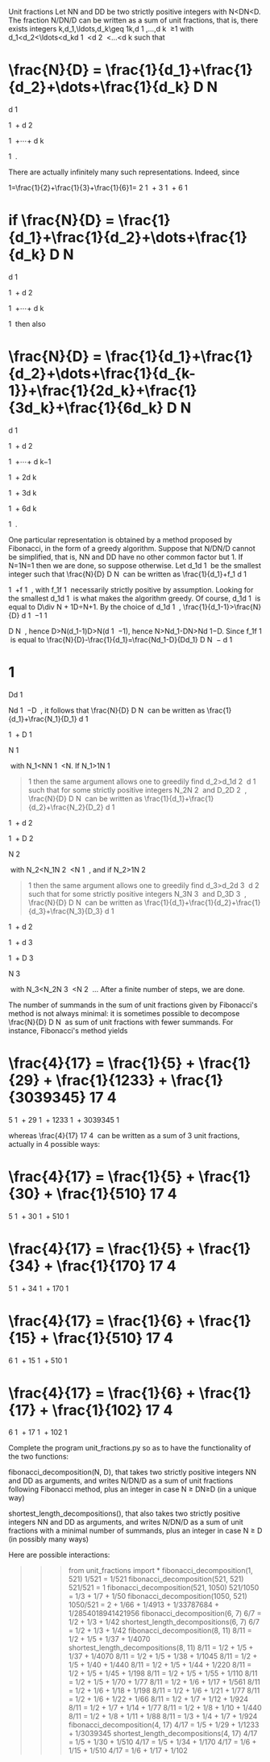 Unit fractions
Let NN and DD be two strictly positive integers with N<DN<D. The fraction N/DN/D can be written as a sum of unit fractions, that is, there exists integers k,d_1,\ldots,d_k\geq 1k,d 
1
​
 ,…,d 
k
​
 ≥1 with d_1<d_2<\ldots<d_kd 
1
​
 <d 
2
​
 <…<d 
k
​
  such that

\frac{N}{D} = \frac{1}{d_1}+\frac{1}{d_2}+\dots+\frac{1}{d_k} 
D
N
​
 = 
d 
1
​
 
1
​
 + 
d 
2
​
 
1
​
 +⋯+ 
d 
k
​
 
1
​
 .

There are actually infinitely many such representations. Indeed, since

1=\frac{1}{2}+\frac{1}{3}+\frac{1}{6}1= 
2
1
​
 + 
3
1
​
 + 
6
1
​
 

if \frac{N}{D} = \frac{1}{d_1}+\frac{1}{d_2}+\dots+\frac{1}{d_k} 
D
N
​
 = 
d 
1
​
 
1
​
 + 
d 
2
​
 
1
​
 +⋯+ 
d 
k
​
 
1
​
  then also

\frac{N}{D} = \frac{1}{d_1}+\frac{1}{d_2}+\dots+\frac{1}{d_{k-1}}+\frac{1}{2d_k}+\frac{1}{3d_k}+\frac{1}{6d_k} 
D
N
​
 = 
d 
1
​
 
1
​
 + 
d 
2
​
 
1
​
 +⋯+ 
d 
k−1
​
 
1
​
 + 
2d 
k
​
 
1
​
 + 
3d 
k
​
 
1
​
 + 
6d 
k
​
 
1
​
 .


One particular representation is obtained by a method proposed by Fibonacci, in the form of a greedy algorithm. Suppose that N/DN/D cannot be simplified, that is, NN and DD have no other common factor but 1. If N=1N=1 then we are done, so suppose otherwise. Let d_1d 
1
​
  be the smallest integer such that \frac{N}{D} 
D
N
​
  can be written as \frac{1}{d_1}+f_1 
d 
1
​
 
1
​
 +f 
1
​
 , with f_1f 
1
​
  necessarily strictly positive by assumption. Looking for the smallest d_1d 
1
​
  is what makes the algorithm greedy. Of course, d_1d 
1
​
  is equal to D\div N + 1D÷N+1. By the choice of d_1d 
1
​
 , \frac{1}{d_1-1}>\frac{N}{D} 
d 
1
​
 −1
1
​
 > 
D
N
​
 , hence D>N(d_1-1)D>N(d 
1
​
 −1), hence N>Nd_1-DN>Nd 
1
​
 −D. Since f_1f 
1
​
  is equal to \frac{N}{D}-\frac{1}{d_1}=\frac{Nd_1-D}{Dd_1} 
D
N
​
 − 
d 
1
​
 
1
​
 = 
Dd 
1
​
 
Nd 
1
​
 −D
​
 , it follows that \frac{N}{D} 
D
N
​
  can be written as \frac{1}{d_1}+\frac{N_1}{D_1} 
d 
1
​
 
1
​
 + 
D 
1
​
 
N 
1
​
 
​
  with N_1<NN 
1
​
 <N. If N_1>1N 
1
​
 >1 then the same argument allows one to greedily find d_2>d_1d 
2
​
 >d 
1
​
  such that for some strictly positive integers N_2N 
2
​
  and D_2D 
2
​
 , \frac{N}{D} 
D
N
​
  can be written as \frac{1}{d_1}+\frac{1}{d_2}+\frac{N_2}{D_2} 
d 
1
​
 
1
​
 + 
d 
2
​
 
1
​
 + 
D 
2
​
 
N 
2
​
 
​
  with N_2<N_1N 
2
​
 <N 
1
​
 , and if N_2>1N 
2
​
 >1 then the same argument allows one to greedily find d_3>d_2d 
3
​
 >d 
2
​
  such that for some strictly positive integers N_3N 
3
​
  and D_3D 
3
​
 , \frac{N}{D} 
D
N
​
  can be written as \frac{1}{d_1}+\frac{1}{d_2}+\frac{1}{d_3}+\frac{N_3}{D_3} 
d 
1
​
 
1
​
 + 
d 
2
​
 
1
​
 + 
d 
3
​
 
1
​
 + 
D 
3
​
 
N 
3
​
 
​
  with N_3<N_2N 
3
​
 <N 
2
​
 ... After a finite number of steps, we are done.

The number of summands in the sum of unit fractions given by Fibonacci's method is not always minimal: it is sometimes possible to decompose \frac{N}{D} 
D
N
​
  as sum of unit fractions with fewer summands. For instance, Fibonacci's method yields

\frac{4}{17} = \frac{1}{5} + \frac{1}{29} + \frac{1}{1233} + \frac{1}{3039345} 
17
4
​
 = 
5
1
​
 + 
29
1
​
 + 
1233
1
​
 + 
3039345
1
​
 

whereas \frac{4}{17} 
17
4
​
  can be written as a sum of 3 unit fractions, actually in 4 possible ways:

\frac{4}{17} = \frac{1}{5} + \frac{1}{30} + \frac{1}{510} 
17
4
​
 = 
5
1
​
 + 
30
1
​
 + 
510
1
​
 

\frac{4}{17} = \frac{1}{5} + \frac{1}{34} + \frac{1}{170} 
17
4
​
 = 
5
1
​
 + 
34
1
​
 + 
170
1
​
 

\frac{4}{17} = \frac{1}{6} + \frac{1}{15} + \frac{1}{510} 
17
4
​
 = 
6
1
​
 + 
15
1
​
 + 
510
1
​
 

\frac{4}{17} = \frac{1}{6} + \frac{1}{17} + \frac{1}{102} 
17
4
​
 = 
6
1
​
 + 
17
1
​
 + 
102
1
​
 


Complete the program unit_fractions.py so as to have the functionality of the two functions:

fibonacci_decomposition(N, D), that takes two strictly positive integers NN and DD as arguments, and writes N/DN/D as a sum of unit fractions following Fibonacci method, plus an integer in case N ≥ DN≥D (in a unique way)

shortest_length_decompositions(), that also takes two strictly positive integers NN and DD as arguments, and writes N/DN/D as a sum of unit fractions with a minimal number of summands, plus an integer in case N ≥ D (in possibly many ways)


Here are possible interactions:

 >>> from unit_fractions import *
 >>> fibonacci_decomposition(1, 521)
 1/521 = 1/521
 >>> fibonacci_decomposition(521, 521)
 521/521 = 1
 >>> fibonacci_decomposition(521, 1050)
 521/1050 = 1/3 + 1/7 + 1/50
 >>> fibonacci_decomposition(1050, 521)
 1050/521 = 2 + 1/66 + 1/4913 + 1/33787684 + 1/2854018941421956
 >>> fibonacci_decomposition(6, 7)
 6/7 = 1/2 + 1/3 + 1/42
 >>> shortest_length_decompositions(6, 7)
 6/7 = 1/2 + 1/3 + 1/42
 >>> fibonacci_decomposition(8, 11)
 8/11 = 1/2 + 1/5 + 1/37 + 1/4070
 >>> shortest_length_decompositions(8, 11)
 8/11 = 1/2 + 1/5 + 1/37 + 1/4070
 8/11 = 1/2 + 1/5 + 1/38 + 1/1045
 8/11 = 1/2 + 1/5 + 1/40 + 1/440
 8/11 = 1/2 + 1/5 + 1/44 + 1/220
 8/11 = 1/2 + 1/5 + 1/45 + 1/198
 8/11 = 1/2 + 1/5 + 1/55 + 1/110
 8/11 = 1/2 + 1/5 + 1/70 + 1/77
 8/11 = 1/2 + 1/6 + 1/17 + 1/561
 8/11 = 1/2 + 1/6 + 1/18 + 1/198
 8/11 = 1/2 + 1/6 + 1/21 + 1/77
 8/11 = 1/2 + 1/6 + 1/22 + 1/66
 8/11 = 1/2 + 1/7 + 1/12 + 1/924
 8/11 = 1/2 + 1/7 + 1/14 + 1/77
 8/11 = 1/2 + 1/8 + 1/10 + 1/440
 8/11 = 1/2 + 1/8 + 1/11 + 1/88
 8/11 = 1/3 + 1/4 + 1/7 + 1/924
 >>> fibonacci_decomposition(4, 17)
 4/17 = 1/5 + 1/29 + 1/1233 + 1/3039345
 >>> shortest_length_decompositions(4, 17)
 4/17 = 1/5 + 1/30 + 1/510
 4/17 = 1/5 + 1/34 + 1/170
 4/17 = 1/6 + 1/15 + 1/510
 4/17 = 1/6 + 1/17 + 1/102 